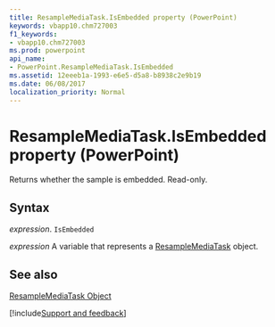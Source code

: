 ```yaml
---
title: ResampleMediaTask.IsEmbedded property (PowerPoint)
keywords: vbapp10.chm727003
f1_keywords:
- vbapp10.chm727003
ms.prod: powerpoint
api_name:
- PowerPoint.ResampleMediaTask.IsEmbedded
ms.assetid: 12eeeb1a-1993-e6e5-d5a8-b8938c2e9b19
ms.date: 06/08/2017
localization_priority: Normal
---
```



# ResampleMediaTask.IsEmbedded property (PowerPoint)

Returns whether the sample is embedded. Read-only.


## Syntax

_expression_. `IsEmbedded`

_expression_ A variable that represents a [ResampleMediaTask](PowerPoint.ResampleMediaTask.md) object.


## See also


[ResampleMediaTask Object](PowerPoint.ResampleMediaTask.md)

[!include[Support and feedback](~/includes/feedback-boilerplate.md)]